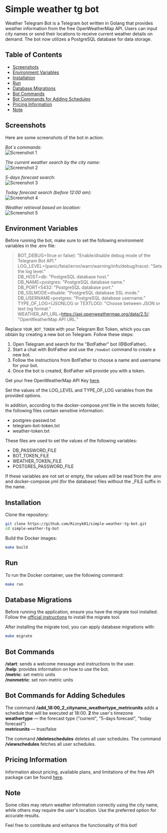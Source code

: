 # Simple weather tg bot

Weather Telegram Bot is a Telegram bot written in Golang that provides weather information from the free OpenWeatherMap API. Users can input city names or send their locations to receive current weather details on demand. The bot now utilizes a PostgreSQL database for data storage.

## Table of Contents

- [Screenshots](#screenshots)
- [Environment Variables](#environment-variables)
- [Installation](#installation)
- [Run](#run)
- [Database Migrations](#database-migrations)
- [Bot Commands](#bot-commands)
- [Bot Commands for Adding Schedules](#bot-commands)
- [Pricing Information](#pricing-information)
- [Note](#note)

## Screenshots

Here are some screenshots of the bot in action:  

*Bot`s commands:*  
![Screenshot 1](images/screen_1.png)

*The current weather search by the city name:*  
![Screenshot 2](images/screen_2.png)

*5-days forecast search:*  
![Screenshot 3](images/screen_3.png)

*Today forecast search (before 12:00 am):*  
![Screenshot 4](images/screen_4.png)

*Weather retrieval based on location:*  
![Screenshot 5](images/screenshot_location.png)

## Environment Variables

Before running the bot, make sure to set the following environment variables in the .env file:

>BOT_DEBUG=(true or false): "Enable/disable debug mode of the Telegram Bot API."  
LOG_LEVEL=(panic/fatal/error/warn/warning/info/debug/trace): "Sets the log level."  
DB_HOST=db: "PostgreSQL database host."  
DB_NAME=postgres: "PostgreSQL database name."  
DB_PORT=5432: "PostgreSQL database port."  
DB_SSLMODE=disable: "PostgreSQL database SSL mode."  
DB_USERNAME=postgres: "PostgreSQL database username."  
TYPE_OF_LOG=(JSONLOG or TEXTLOG): "Choose between JSON or text log format."    
WEATHER_API_URL=https://api.openweathermap.org/data/2.5/: "OpenWeatherMap API URL."

Replace `YOUR_BOT_TOKEN` with your Telegram Bot Token, which you can obtain by creating a new bot on Telegram. Follow these steps:

1. Open Telegram and search for the "BotFather" bot (@BotFather).
2. Start a chat with BotFather and use the `/newbot` command to create a new bot.
3. Follow the instructions from BotFather to choose a name and username for your bot.
4. Once the bot is created, BotFather will provide you with a token.

Get your free OpenWeatherMap API Key [here](https://home.openweathermap.org/api_keys).

Set the values of the LOG_LEVEL and TYPE_OF_LOG variables from the provided options.

In addition, according to the docker-compose.yml file in the secrets folder, the following files contain sensitive information:
- postgres-passwd.txt
- telegram-bot-token.txt
- weather-token.txt

These files are used to set the values of the following variables:
- DB_PASSWORD_FILE
- BOT_TOKEN_FILE
- WEATHER_TOKEN_FILE
- POSTGRES_PASSWORD_FILE

If these variables are not set or empty, the values will be read from the .env and docker-compose.yml (for the database) files without the _FILE suffix in the name.

## Installation

Clone the repository:

```bash
git clone https://github.com/Riznyk01/simple-weather-tg-bot.git
cd simple-weather-tg-bot
```

Build the Docker images:
```bash
make build
```
## Run

To run the Docker container, use the following command:

```bash
make run
```

## Database Migrations
Before running the application, ensure you have the migrate tool installed.  
Follow the [official instructions](https://github.com/golang-migrate/migrate) to install the migrate tool.

After installing the migrate tool, you can apply database migrations with:

```bash
make migrate
```

## Bot Commands
**/start**: sends a welcome message and instructions to the user.  
**/help**: provides information on how to use the bot.  
**/metric**: set metric units  
**/nonmetric**: set non-metric units

## Bot Commands for Adding Schedules

The command **/add_18:00_2_cityname_weathertype_metricunits** adds a schedule that will be executed at 18:00.
**2** the user's timezone  
**weathertype** — the forecast type ("current", "5-days forecast", "today forecast")  
**metricunits** — true/false

The command **/deleteschedules** deletes all user schedules.
The command **/viewschedules** fetches all user schedules.

## Pricing Information
Information about pricing, available plans, and limitations of the free API package can be found [here](https://openweathermap.org/price).

## Note
Some cities may return weather information correctly using the city name, while others may require the user's location. Use the preferred option for accurate results.

Feel free to contribute and enhance the functionality of this bot!